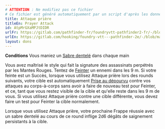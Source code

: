 ```yaml
---
# ATTENTION : Ne modifiez pas ce fichier
# Ce fichier est généré automatiquement par un script d'après les données du module Foundry VTT officiel et de sa traduction
title: Attaque prière
titleEn: Prayer Attack
id: AtpMrGXaMPJtDIDR
urlFr: https://gitlab.com/pathfinder-fr/foundryvtt-pathfinder2-fr/-/blob/master/data/feats/AtpMrGXaMPJtDIDR.htm
urlEn: https://gitlab.com/hooking/foundry-vtt---pathfinder-2e/-/blob/master/packs/data/feats.db/prayer-attack.json
layout: dons
---
```

**Conditions** Vous maniez un [Sabre dentelé](../équipements/sabre-dentelé.html) dans chaque main

Vous avez maîtrisé le style qui fait la signature des assassinats perpétrés par les Mantes Rouges. Tentez de [Feinter](../actions/feinter.html) un ennemi dans les 9 m. Si votre feinte est un Succès, lorsque vous utilisez Attaque prière lors des rounds suivants, votre cible est automatiquement [Prise au dépourvu](../conditions/pris-au-dépourvu.html) contre vos attaques au corps-à-corps sans avoir à faire de nouveau test pour Feinter, et ce, tant que vous restez visible de la cible et qu'elle reste dans les 9 m de vous. Si vous utilisez Attaque prière contre une cible différente, vous devez faire un test pour Feinter la cible normalement.

Lorsque vous utilisez Attaque prière, votre prochaine Frappe réussie avec un sabre dentelé au cours de ce round inflige 2d6 dégâts de saignement persistants à la cible.
